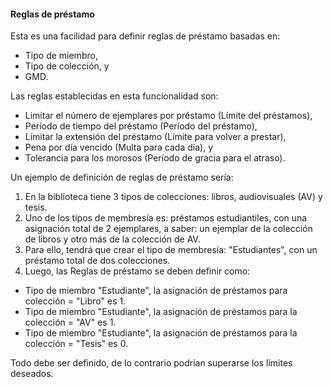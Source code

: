 #### Reglas de préstamo

Esta es una facilidad para definir reglas de préstamo basadas en:
- Tipo de miembro,
- Tipo de colección, y
- GMD.

Las reglas establecidas en esta funcionalidad son:
- Limitar el número de ejemplares por préstamo (Límite del préstamos),
- Período de tiempo del préstamo (Período del préstamo),
- Limitar la extensión del préstamo (Límite para volver a prestar),
- Pena por día vencido (Multa para cada día), y
- Tolerancia para los morosos (Período de gracia para el atraso).

Un ejemplo de definición de reglas de préstamo sería:

1. En la biblioteca tiene 3 tipos de colecciones: libros, audiovisuales (AV) y tesis.
2. Uno de los tipos de membresía es: préstamos estudiantiles, con una asignación total de 2 ejemplares, a saber: un ejemplar de la colección de libros y otro más de la colección de AV.
3. Para ello, tendrá que crear el tipo de membresía: "Estudiantes", con un préstamo total de dos colecciones.
4. Luego, las Reglas de préstamo se deben definir como:
- Tipo de miembro "Estudiante", la asignación de préstamos para colección = "Libro" es 1.
- Tipo de miembro "Estudiante", la asignación de préstamos para la colección = "AV" es 1.
- Tipo de miembro "Estudiante", la asignación de préstamos para la colección = "Tesis" es 0.

Todo debe ser definido, de lo contrario podrían superarse los límites deseados.

